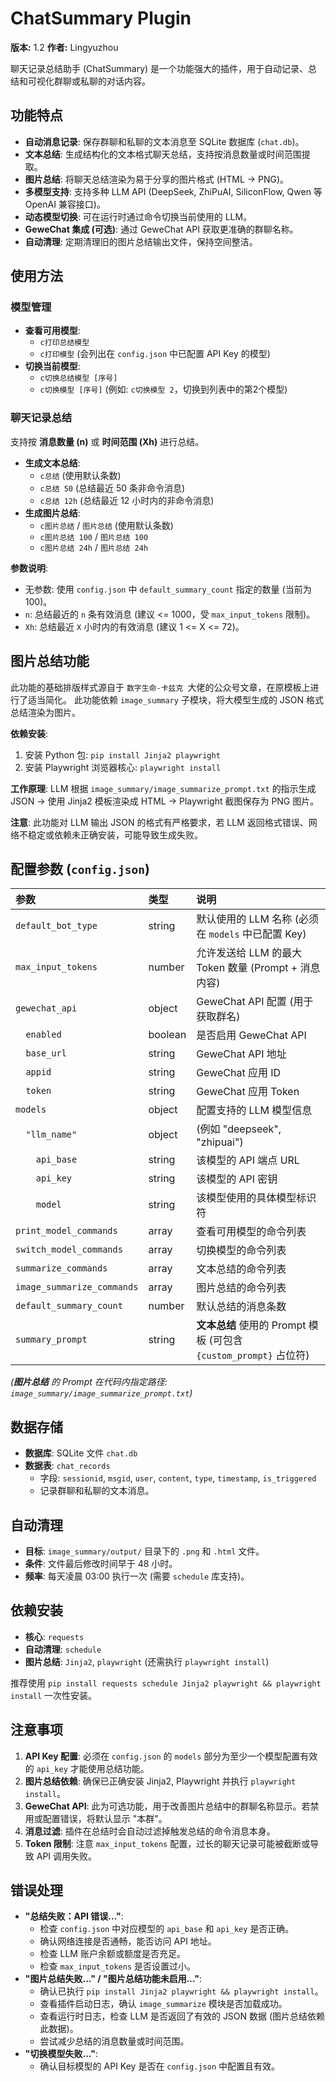 # ChatSummary Plugin

**版本:** 1.2
**作者:** Lingyuzhou

聊天记录总结助手 (ChatSummary) 是一个功能强大的插件，用于自动记录、总结和可视化群聊或私聊的对话内容。

## 功能特点

-   **自动消息记录**: 保存群聊和私聊的文本消息至 SQLite 数据库 (`chat.db`)。
-   **文本总结**: 生成结构化的文本格式聊天总结，支持按消息数量或时间范围提取。
-   **图片总结**: 将聊天总结渲染为易于分享的图片格式 (HTML -> PNG)。
-   **多模型支持**: 支持多种 LLM API (DeepSeek, ZhiPuAI, SiliconFlow, Qwen 等 OpenAI 兼容接口)。
-   **动态模型切换**: 可在运行时通过命令切换当前使用的 LLM。
-   **GeweChat 集成 (可选)**: 通过 GeweChat API 获取更准确的群聊名称。
-   **自动清理**: 定期清理旧的图片总结输出文件，保持空间整洁。

## 使用方法

### 模型管理

-   **查看可用模型**:
    -   `c打印总结模型`
    -   `c打印模型`
    (会列出在 `config.json` 中已配置 API Key 的模型)
-   **切换当前模型**:
    -   `c切换总结模型 [序号]`
    -   `c切换模型 [序号]`
    (例如: `c切换模型 2`，切换到列表中的第2个模型)

### 聊天记录总结

支持按 **消息数量 (n)** 或 **时间范围 (Xh)** 进行总结。

-   **生成文本总结**:
    -   `c总结` (使用默认条数)
    -   `c总结 50` (总结最近 50 条非命令消息)
    -   `c总结 12h` (总结最近 12 小时内的非命令消息)
-   **生成图片总结**:
    -   `c图片总结` / `图片总结` (使用默认条数)
    -   `c图片总结 100` / `图片总结 100`
    -   `c图片总结 24h` / `图片总结 24h`

**参数说明**:
-   无参数: 使用 `config.json` 中 `default_summary_count` 指定的数量 (当前为 100)。
-   `n`: 总结最近的 `n` 条有效消息 (建议 <= 1000，受 `max_input_tokens` 限制)。
-   `Xh`: 总结最近 `X` 小时内的有效消息 (建议 1 <= X <= 72)。

## 图片总结功能

此功能的基础排版样式源自于 `数字生命-卡兹克 `大佬的公众号文章，在原模板上进行了适当简化。
此功能依赖 `image_summary` 子模块，将大模型生成的 JSON 格式总结渲染为图片。

**依赖安装**:
1.  安装 Python 包: `pip install Jinja2 playwright`
2.  安装 Playwright 浏览器核心: `playwright install`

**工作原理**:
LLM 根据 `image_summary/image_summarize_prompt.txt` 的指示生成 JSON -> 使用 Jinja2 模板渲染成 HTML -> Playwright 截图保存为 PNG 图片。

**注意**: 此功能对 LLM 输出 JSON 的格式有严格要求，若 LLM 返回格式错误、网络不稳定或依赖未正确安装，可能导致生成失败。

## 配置参数 (`config.json`)

| 参数                  | 类型    | 说明                                                                 |
| :-------------------- | :------ | :------------------------------------------------------------------- |
| `default_bot_type`    | string  | 默认使用的 LLM 名称 (必须在 `models` 中已配置 Key)                 |
| `max_input_tokens`    | number  | 允许发送给 LLM 的最大 Token 数量 (Prompt + 消息内容)              |
| `gewechat_api`        | object  | GeweChat API 配置 (用于获取群名)                                   |
| `  enabled`           | boolean | 是否启用 GeweChat API                                                |
| `  base_url`          | string  | GeweChat API 地址                                                    |
| `  appid`             | string  | GeweChat 应用 ID                                                     |
| `  token`             | string  | GeweChat 应用 Token                                                  |
| `models`              | object  | 配置支持的 LLM 模型信息                                              |
| `  "llm_name"`        | object  | (例如 "deepseek", "zhipuai")                                       |
| `    api_base`        | string  | 该模型的 API 端点 URL                                                |
| `    api_key`         | string  | 该模型的 API 密钥                                                    |
| `    model`           | string  | 该模型使用的具体模型标识符                                           |
| `print_model_commands`| array   | 查看可用模型的命令列表                                                 |
| `switch_model_commands`| array  | 切换模型的命令列表                                                   |
| `summarize_commands`  | array   | 文本总结的命令列表                                                   |
| `image_summarize_commands`| array| 图片总结的命令列表                                                   |
| `default_summary_count`| number | 默认总结的消息条数                                                   |
| `summary_prompt`      | string  | **文本总结** 使用的 Prompt 模板 (可包含 `{custom_prompt}` 占位符) |

*(**图片总结** 的 Prompt 在代码内指定路径: `image_summary/image_summarize_prompt.txt`)*

## 数据存储

-   **数据库**: SQLite 文件 `chat.db`
-   **数据表**: `chat_records`
    -   字段: `sessionid`, `msgid`, `user`, `content`, `type`, `timestamp`, `is_triggered`
    -   记录群聊和私聊的文本消息。

## 自动清理

-   **目标**: `image_summary/output/` 目录下的 `.png` 和 `.html` 文件。
-   **条件**: 文件最后修改时间早于 48 小时。
-   **频率**: 每天凌晨 03:00 执行一次 (需要 `schedule` 库支持)。

## 依赖安装

-   **核心**: `requests`
-   **自动清理**: `schedule`
-   **图片总结**: `Jinja2`, `playwright` (还需执行 `playwright install`)

推荐使用 `pip install requests schedule Jinja2 playwright && playwright install` 一次性安装。

## 注意事项

1.  **API Key 配置**: 必须在 `config.json` 的 `models` 部分为至少一个模型配置有效的 `api_key` 才能使用总结功能。
2.  **图片总结依赖**: 确保已正确安装 Jinja2, Playwright 并执行 `playwright install`。
3.  **GeweChat API**: 此为可选功能，用于改善图片总结中的群聊名称显示。若禁用或配置错误，将默认显示 "本群"。
4.  **消息过滤**: 插件在总结时会自动过滤掉触发总结的命令消息本身。
5.  **Token 限制**: 注意 `max_input_tokens` 配置，过长的聊天记录可能被截断或导致 API 调用失败。

## 错误处理

-   **"总结失败：API 错误..."**:
    -   检查 `config.json` 中对应模型的 `api_base` 和 `api_key` 是否正确。
    -   确认网络连接是否通畅，能否访问 API 地址。
    -   检查 LLM 账户余额或额度是否充足。
    -   检查 `max_input_tokens` 是否设置过小。
-   **"图片总结失败..." / "图片总结功能未启用..."**:
    -   确认已执行 `pip install Jinja2 playwright && playwright install`。
    -   查看插件启动日志，确认 `image_summarize` 模块是否加载成功。
    -   查看运行时日志，检查 LLM 是否返回了有效的 JSON 数据 (图片总结依赖此数据)。
    -   尝试减少总结的消息数量或时间范围。
-   **"切换模型失败..."**:
    -   确认目标模型的 API Key 是否在 `config.json` 中配置且有效。
